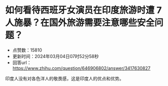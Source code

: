 # 如何看待西班牙女演员在印度旅游时遭 7 人施暴？在国外旅游需要注意哪些安全问题？
- 点赞数：15810
- 更新时间：2024年03月04日07时52分58秒
- 回答url：https://www.zhihu.com/question/646906802/answer/3417630827
<body>
 <p data-pid="LpbKNWQW">印度人没有对各色洋人的敬畏感，这是印度人的优点和优势。</p>
</body>